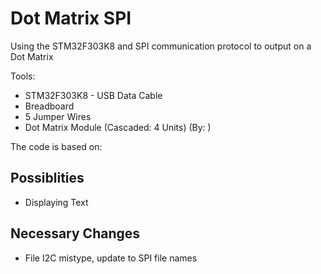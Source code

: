 # Dot Matrix SPI
Using the STM32F303K8 and SPI communication protocol to output on a Dot Matrix

Tools: 
- STM32F303K8 - USB Data Cable
- Breadboard 
- 5 Jumper Wires 
- Dot Matrix Module (Cascaded: 4 Units) (By: )

The code is based on:

## Possiblities
-  Displaying Text
## Necessary Changes
-  File I2C mistype, update to SPI file names
